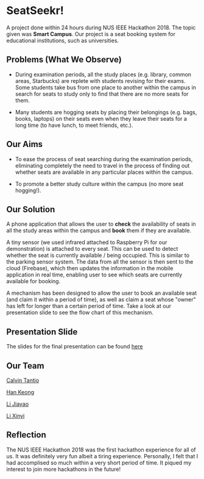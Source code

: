 # SeatSeekr!

A project done within 24 hours during NUS IEEE Hackathon 2018. The topic given was **Smart Campus**. Our project is a seat booking system for educational institutions, such as universities.

## Problems (What We Observe)

* During examination periods, all the study places (e.g. library, common areas, Starbucks) are replete with students revising for their exams. Some students take bus from one place to another within the campus in search for seats to study only to find that there are no more seats for them.

* Many students are hogging seats by placing their belongings (e.g. bags, books, laptops) on their seats even when they leave their seats for a long time (to have lunch, to meet friends, etc.).

## Our Aims

* To ease the process of seat searching during the examination periods, eliminating completely the need to travel in the process of finding out whether seats are available in any particular places within the campus.

* To promote a better study culture within the campus (no more seat hogging!).

## Our Solution

A phone application that allows the user to **check** the availability of seats in all the study areas within the campus and **book** them if they are available.

A tiny sensor (we used infrared attached to Raspberry Pi for our demonstration) is attached to every seat. This can be used to detect whether the seat is currently available / being occupied. This is similar to the parking sensor system. The data from all the sensor is then sent to the cloud (Firebase), which then updates the information in the mobile application in real time, enabling user to see which seats are currently available for booking.

A mechanism has been designed to allow the user to book an available seat (and claim it within a period of time), as well as claim a seat whose "owner" has left for longer than a certain period of time. Take a look at our presentation slide to see the flow chart of this mechanism.

## Presentation Slide

The slides for the final presentation can be found [here](https://docs.google.com/presentation/d/147KEQD0Ob6wXCii5aJwfnshHhW_geBQuOacds_XbPU8/edit?usp=sharing)

## Our Team

[Calvin Tantio](https://github.com/CT15)

[Han Keong](https://github.com/han-keong)

[Li Jiayao](https://github.com/JYL123)

[Li Xinyi](https://github.com/xinyi9541)

## Reflection

The NUS IEEE Hackathon 2018 was the first hackathon experience for all of us. It was definitely very fun albeit a tiring experience. Personally, I felt that I had accomplised so much within a very short period of time. It piqued my interest to join more hackathons in the future!
